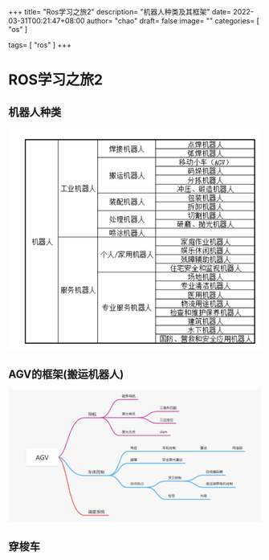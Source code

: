 +++
title= "Ros学习之旅2"
description= "机器人种类及其框架"
date= 2022-03-31T00:21:47+08:00
author= "chao"
draft= false
image= "" 
categories= [
    "os"
]

tags=  [
    "ros"
]
+++
# ROS学习之旅2

## 机器人种类

![1](robat.png)

## AGV的框架(搬运机器人)
![2](AGV.png)

## 穿梭车

